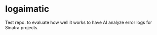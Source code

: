 # logaimatic
Test repo. to evaluate how well it works to have AI analyze error logs for Sinatra projects.
